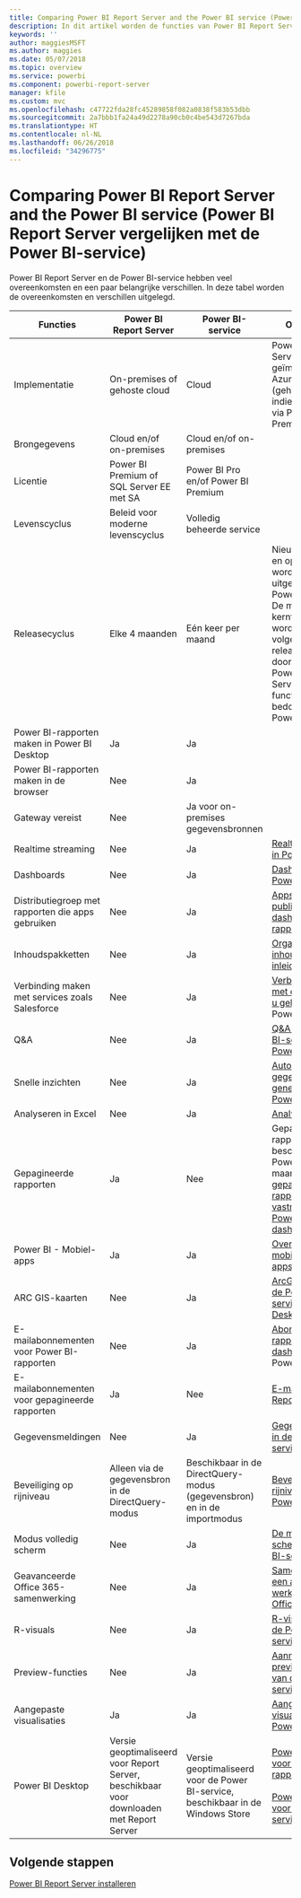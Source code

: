 ```yaml
---
title: Comparing Power BI Report Server and the Power BI service (Power BI Report Server vergelijken met de Power BI-service)
description: In dit artikel worden de functies van Power BI Report Server en de Power BI-service vergeleken.
keywords: ''
author: maggiesMSFT
ms.author: maggies
ms.date: 05/07/2018
ms.topic: overview
ms.service: powerbi
ms.component: powerbi-report-server
manager: kfile
ms.custom: mvc
ms.openlocfilehash: c47722fda28fc45289858f082a0838f583b53dbb
ms.sourcegitcommit: 2a7bbb1fa24a49d2278a90cb0c4be543d7267bda
ms.translationtype: HT
ms.contentlocale: nl-NL
ms.lasthandoff: 06/26/2018
ms.locfileid: "34296775"
---
```

# <a name="comparing-power-bi-report-server-and-the-power-bi-service"></a>Comparing Power BI Report Server and the Power BI service (Power BI Report Server vergelijken met de Power BI-service)

Power BI Report Server en de Power BI-service hebben veel overeenkomsten en een paar belangrijke verschillen. In deze tabel worden de overeenkomsten en verschillen uitgelegd.

| Functies | Power BI Report Server | Power BI-service | Opmerkingen
|---------|---------|---------|---------|
| Implementatie | On-premises of gehoste cloud | Cloud | Power BI Report Server kan worden geïmplementeerd in Azure VM’s (gehoste cloud) indien gelicentieerd via Power BI Premium
| Brongegevens | Cloud en/of on-premises | Cloud en/of on-premises |  
| Licentie | Power BI Premium of SQL Server EE met SA | Power BI Pro en/of Power BI Premium |  
| Levenscyclus | Beleid voor moderne levenscyclus | Volledig beheerde service |  
| Releasecyclus | Elke 4 maanden | Eén keer per maand | Nieuwste functies en oplossingen worden het eerst uitgebracht in de Power BI-service. De meeste kernfuncties worden in de volgende paar releases doorgevoerd in Power BI Report Server. Sommige functies zijn alleen bedoeld voor de Power BI-service.
| Power BI-rapporten maken in Power BI Desktop | Ja | Ja |  
| Power BI-rapporten maken in de browser | Nee | Ja |  
| Gateway vereist | Nee | Ja voor on-premises gegevensbronnen |  
| Realtime streaming | Nee | Ja | [Realtimestreaming in Power BI](../service-real-time-streaming.md)
| Dashboards | Nee | Ja | [Dashboards in de Power BI-service](../service-dashboards.md) 
| Distributiegroep met rapporten die apps gebruiken | Nee | Ja | [Apps maken en publiceren met dashboards en rapporten](../service-create-distribute-apps.md) 
| Inhoudspakketten | Nee | Ja | [Organisatie-inhoudspakketten: inleiding](../service-organizational-content-pack-introduction.md) 
| Verbinding maken met services zoals Salesforce | Nee | Ja | [Verbinding maken met de services die u gebruikt](../service-connect-to-services.md) met de Power BI-service
| Q&A | Nee | Ja | [Q&A in de Power BI-service en Power BI Desktop](../power-bi-q-and-a.md) 
| Snelle inzichten | Nee | Ja | [Automatisch gegevensinzichten genereren met Power BI](../service-insights.md) 
| Analyseren in Excel | Nee | Ja | [Analyseren in Excel](../service-analyze-in-excel.md) 
| Gepagineerde rapporten | Ja | Nee | Gepagineerde rapporten zijn niet beschikbaar in de Power BI-service, maar u kunt [gepagineerde rapportitems vastmaken op Power BI-dashboards](https://docs.microsoft.com/sql/reporting-services/pin-reporting-services-items-to-power-bi-dashboards)
| Power BI - Mobiel-apps | Ja | Ja | [Overzicht van mobiele Power BI-apps](../mobile-apps-for-mobile-devices.md) 
| ARC GIS-kaarten | Nee | Ja | [ArcGIS-kaarten in de Power BI-service en Power BI Desktop, door Esri](../power-bi-visualization-arcgis.md)
| E-mailabonnementen voor Power BI-rapporten | Nee | Ja | [Abonneren op een rapport of dashboard](../service-report-subscribe.md) in de Power BI-service 
| E-mailabonnementen voor gepagineerde rapporten | Ja | Nee | [E-maillevering in Reporting Services](https://docs.microsoft.com/sql/reporting-services/subscriptions/e-mail-delivery-in-reporting-services)  
| Gegevensmeldingen | Nee | Ja | [Gegevensmeldingen in de Power BI-service](../service-set-data-alerts.md)
| Beveiliging op rijniveau | Alleen via de gegevensbron in de DirectQuery-modus | Beschikbaar in de DirectQuery-modus (gegevensbron) en in de importmodus | [Beveiliging op rijniveau (RLS) met Power BI](../service-admin-rls.md) 
| Modus volledig scherm | Nee | Ja | [De modus Volledig scherm in de Power BI-service](../service-fullscreen-mode.md) 
| Geavanceerde Office 365-samenwerking | Nee | Ja | [Samenwerken in een app-werkruimte met Office 365](../service-collaborate-power-bi-workspace.md) 
| R-visuals | Nee | Ja | [R-visuals maken in de Power BI-service](../service-r-visuals.md)  
| Preview-functies | Nee | Ja | [Aanmelden voor preview-functies van de Power BI-service](../service-preview-features.md) 
| Aangepaste visualisaties | Ja | Ja | [Aangepaste visualisaties in Power BI](../power-bi-custom-visuals.md) 
| Power BI Desktop | Versie geoptimaliseerd voor Report Server, beschikbaar voor downloaden met Report Server | Versie geoptimaliseerd voor de Power BI-service, beschikbaar in de Windows Store | [Power BI Desktop voor de rapportserver](https://powerbi.microsoft.com/report-server/) <br><br> [Power BI Desktop voor de Power BI-service](http://aka.ms/pbidesktopstore)

## <a name="next-steps"></a>Volgende stappen
[Power BI Report Server installeren](install-report-server.md)  



